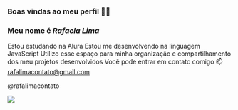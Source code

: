 ### Boas vindas ao meu perfil 💙💙
### Meu nome é *Rafaela Lima*

Estou estudando na Alura
Estou me desenvolvendo na linguagem JavaScript
Utilizo esse espaço para minha organização e compartilhamento dos meu projetos desenvolvidos
Você pode entrar em contato comigo 📫
rafalimacontato@gmail.com

@rafalimacontato

![](https://media1.tenor.com/m/8JTvKbGohnYAAAAC/bts-bts-jimin.gif)
